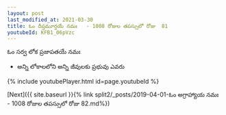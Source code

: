 ```yaml
---
layout: post
last_modified_at: 2021-03-30
title: ఓం దీప్తమూర్తయే నమః   - 1008 రోజుల తపస్సులో రోజు  81
youtubeId: KFB1_06pVzc
---
```

 
 
 ఓం సర్వ లోక ప్రజాపతయే నమః  
 
 -  అన్ని లోకాలలోని అన్ని జీవులకు ప్రభువు ఎవరు 
 
  
 
  
 
 
 
 
 
 


{% include youtubePlayer.html id=page.youtubeId %}
 
[Next]({{ site.baseurl }}{% link  split2/_posts/2019-04-01-ఓం అగ్రాహ్యాయ నమః   - 1008 రోజుల తపస్సులో రోజు  82.md%})
 
